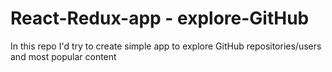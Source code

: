 # React-Redux-app - explore-GitHub

In this repo I'd try to create simple app to explore GitHub repositories/users and most popular content
